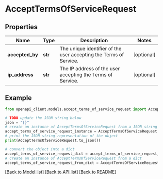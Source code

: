 # AcceptTermsOfServiceRequest


## Properties

Name | Type | Description | Notes
------------ | ------------- | ------------- | -------------
**accepted_by** | **str** | The unique identifier of the user accepting the Terms of Service. | [optional] 
**ip_address** | **str** | The IP address of the user accepting the Terms of Service. | [optional] 

## Example

```python
from openapi_client.models.accept_terms_of_service_request import AcceptTermsOfServiceRequest

# TODO update the JSON string below
json = "{}"
# create an instance of AcceptTermsOfServiceRequest from a JSON string
accept_terms_of_service_request_instance = AcceptTermsOfServiceRequest.from_json(json)
# print the JSON string representation of the object
print(AcceptTermsOfServiceRequest.to_json())

# convert the object into a dict
accept_terms_of_service_request_dict = accept_terms_of_service_request_instance.to_dict()
# create an instance of AcceptTermsOfServiceRequest from a dict
accept_terms_of_service_request_from_dict = AcceptTermsOfServiceRequest.from_dict(accept_terms_of_service_request_dict)
```
[[Back to Model list]](../README.md#documentation-for-models) [[Back to API list]](../README.md#documentation-for-api-endpoints) [[Back to README]](../README.md)



